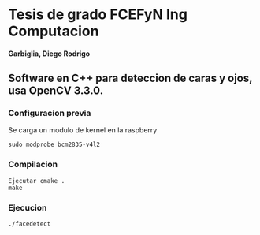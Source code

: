 # Tesis de grado FCEFyN Ing Computacion

#### Garbiglia, Diego Rodrigo

## Software en C++ para deteccion de caras y ojos, usa OpenCV 3.3.0.

### Configuracion previa

Se carga un modulo de kernel en la raspberry

```shell
sudo modprobe bcm2835-v4l2
```

### Compilacion

```shell
Ejecutar cmake .
make
```


### Ejecucion

```shell
./facedetect
```

